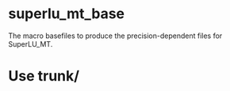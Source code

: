 # superlu_mt_base
The macro basefiles to produce the precision-dependent files for SuperLU_MT.

# Use trunk/ 
